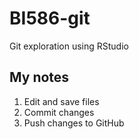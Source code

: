# BI586-git
Git exploration using RStudio

## My notes

1. Edit and save files
2. Commit changes
3. Push changes to GitHub

